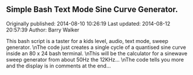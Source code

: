 ## Simple Bash Text Mode Sine Curve Generator.

Originally published: 2014-08-10 10:26:19
Last updated: 2014-08-12 20:57:39
Author: Barry Walker

This bash script is a taster for a kids level, audio, text mode, sweep generator.\nThe code just creates a single cycle of a quantised sine curve inside an 80 x 24 bash terminal.\nThis will be the calculator for a sinewave sweep generator from about 50Hz the 12KHz...\nThe code tells you more and the display is in comments at the end...